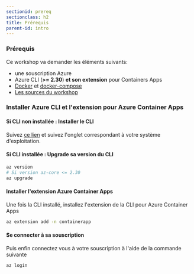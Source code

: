 ```yaml
---
sectionid: prereq
sectionclass: h2
title: Prérequis
parent-id: intro
---
```


### Prérequis

Ce workshop va demander les éléments suivants:

- une souscription Azure
- Azure CLI (**>= 2.30**) **et son extension** pour Containers Apps
- [Docker](https://www.docker.com/) et [docker-compose](https://docs.docker.com/compose/install/)
- [Les sources du workshop](http://aka.ms/daprartifacts)

### Installer Azure CLI et l'extension pour Azure Container Apps

#### Si CLI non installée : Installer le CLI

Suivez [ce lien](https://docs.microsoft.com/fr-fr/cli/azure/install-azure-cli) et suivez l'onglet correspondant à votre système d'exploitation.

#### Si CLI installée : Upgrade sa version du CLI

```bash
az version
# Si version az-core <= 2.30
az upgrade
```

#### Installer l'extension Azure Container Apps

Une fois la CLI installé, installez l'extension de la CLI pour Azure Container Apps

```bash
az extension add -n containerapp
```

#### Se connecter à sa souscription

Puis enfin connectez vous à votre souscription à l'aide de la commande suivante

```bash
az login
```
